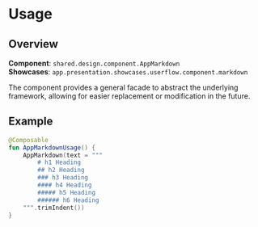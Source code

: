 # Usage

## Overview

**Component**: `shared.design.component.AppMarkdown`  
**Showcases**: `app.presentation.showcases.userflow.component.markdown`

The component provides a general facade to abstract the underlying framework, allowing for easier replacement or modification in the future.

## Example

```kotlin
@Composable
fun AppMarkdownUsage() {
    AppMarkdown(text = """
        # h1 Heading
        ## h2 Heading
        ### h3 Heading
        #### h4 Heading
        ##### h5 Heading
        ###### h6 Heading    
    """.trimIndent())
}
```
